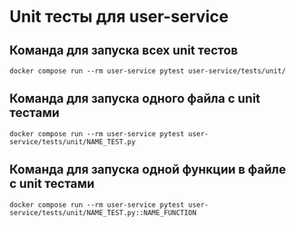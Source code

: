 # Unit тесты для user-service

## Команда для запуска всех unit тестов
```
docker compose run --rm user-service pytest user-service/tests/unit/
```

## Команда для запуска одного файла с unit тестами
```
docker compose run --rm user-service pytest user-service/tests/unit/NAME_TEST.py
```

## Команда для запуска одной функции в файле с unit тестами
```
docker compose run --rm user-service pytest user-service/tests/unit/NAME_TEST.py::NAME_FUNCTION
```
